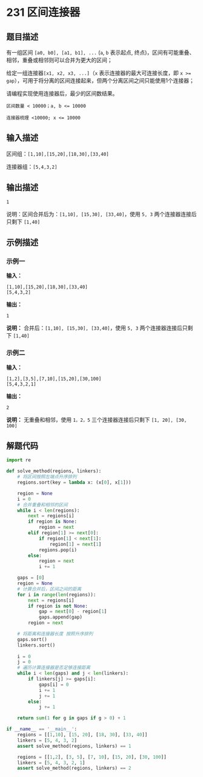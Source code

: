 # 231 区间连接器

## 题目描述
有一组区间 `[a0, b0], [a1, b1], ...` (`a`, `b` 表示起点, 终点)，区间有可能重叠、相邻，重叠或相邻则可以合并为更大的区间；

给定一组连接器`[x1, x2, x3, ...]`（`x` 表示连接器的最大可连接长度，即 `x >= gap`），可用于将分离的区间连接起来，但两个分离区间之间只能使用1个连接器；

请编程实现使用连接器后，最少的区间数结果。

`区间数量 < 10000；a, b <= 10000`

`连接器梳理 <10000; x <= 10000`

## 输入描述
区间组：`[1,10],[15,20],[18,30],[33,40]`

连接器组：`[5,4,3,2]`

## 输出描述
`1`

说明：区间合并后为：`[1,10], [15,30], [33,40]`，使用 `5, 3` 两个连接器连接后只剩下 `[1,40]`

## 示例描述

### 示例一

**输入：**
```
[1,10],[15,20],[18,30],[33,40]
[5,4,3,2]
```

**输出：**
```
1
```

**说明：** 
合并后：`[1,10], [15,30], [33,40]`，使用 `5, 3` 两个连接器连接后只剩下 `[1,40]`

### 示例二

**输入：**
```
[1,2],[3,5],[7,10],[15,20],[30,100]
[5,4,3,2,1]
```

**输出：**
```
2
```

**说明：** 
无重叠和相邻，使用 `1，2，5` 三个连接器连接后只剩下 `[1, 20], [30, 100]`

## 解题代码
``` python
import re

def solve_method(regions, linkers):
    # 将区间按照左端点升序排列
    regions.sort(key = lambda x: (x[0], x[1]))

    region = None
    i = 0
    # 合并重叠和相邻的区间
    while i < len(regions):
        next = regions[i]
        if region is None:
            region = next
        elif region[1] >= next[0]:
            if region[1] < next[1]:
                region[1] = next[1]
            regions.pop(i)
        else:
            region = next 
            i += 1

    gaps = [0]
    region = None
    # 计算合并后，区间之间的距离
    for i in range(len(regions)):
        next = regions[i]
        if region is not None:
            gap = next[0] - region[1]
            gaps.append(gap)
        region = next

    # 将距离和连接器长度 按照升序排列
    gaps.sort()
    linkers.sort()
    
    i = 0
    j = 0
    # 遍历计算连接器是否足够连接距离
    while i < len(gaps) and j < len(linkers):
        if linkers[j] >= gaps[i]:
            gaps[i] = 0
            i += 1
            j += 1
        else:
            j += 1

    return sum(1 for g in gaps if g > 0) + 1

if __name__ == '__main__':
    regions = [[1,10], [15, 20], [18, 30], [33, 40]]
    linkers = [5, 4, 3, 2]
    assert solve_method(regions, linkers) == 1

    regions = [[1,2], [3, 5], [7, 10], [15, 20], [30, 100]]
    linkers = [5, 4, 3, 2, 1]
    assert solve_method(regions, linkers) == 2
```